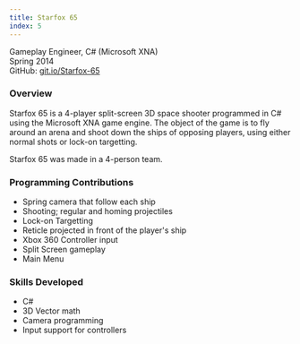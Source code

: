 ```yaml
---
title: Starfox 65
index: 5
---
```


Gameplay Engineer, C# (Microsoft XNA)
<br/>
Spring 2014
<br/>
GitHub: [git.io/Starfox-65](https://git.io/Starfox-65)

### Overview

Starfox 65 is a 4-player split-screen 3D space shooter programmed in C# using the Microsoft XNA game engine. The object of the game is to fly around an arena and shoot down the ships of opposing players, using either normal shots or lock-on targetting.

Starfox 65 was made in a 4-person team.

### Programming Contributions

- Spring camera that follow each ship
- Shooting; regular and homing projectiles
- Lock-on Targetting
- Reticle projected in front of the player's ship
- Xbox 360 Controller input
- Split Screen gameplay
- Main Menu

### Skills Developed

- C#
- 3D Vector math
- Camera programming
- Input support for controllers
